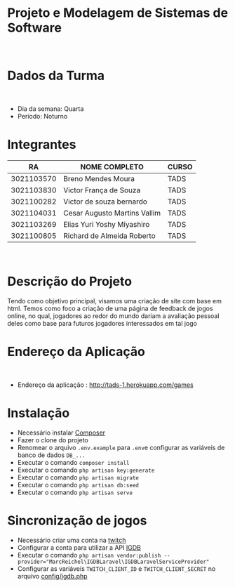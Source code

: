 <h1>Projeto e Modelagem de Sistemas de Software</h1> <br/>
<h1>Dados da Turma</h1> <br/>

- Dia da semana: Quarta <br/>
- Período: Noturno <br/>

<h1>Integrantes</h1>

| RA                  |  NOME COMPLETO                      | CURSO    
| ------------------- | ------------------------------------| ---------
|  3021103570         |  Breno Mendes Moura                 | TADS      
|  3021103830         |  Victor França de Souza             | TADS      
|  3021100282         |  Victor de souza bernardo           | TADS      
|  3021104031         |  Cesar Augusto Martins Vallim       | TADS      
|  3021103269         |  Elias Yuri Yoshy Miyashiro         | TADS      
|  3021100805         |  Richard de Almeida Roberto         | TADS      
<br/>

<h1>Descrição do Projeto</h1>
Tendo como objetivo principal, visamos uma criação de site com base em html. Temos como foco a criação de uma página de feedback de jogos online, no qual, jogadores ao redor do mundo dariam a avaliação pessoal deles como base para futuros jogadores interessados em tal jogo <br/>

<h1>Endereço da Aplicação</h1> <br/>

- Endereço da aplicação : http://tads-1.herokuapp.com/games <br/>

<h1>Instalação</h1>

- Necessário instalar [Composer](https://getcomposer.org) 
- Fazer o clone do projeto
- Renomear o arquivo `.env.example` para `.env`e configurar as variáveis de banco de dados `DB_...`
- Executar o comando `composer install`
- Executar o comando `php artisan key:generate`
- Executar o comando `php artisan migrate`
- Executar o comando `php artisan db:seed`
- Executar o comando `php artisan serve`

<h1>Sincronização de jogos</h1>

- Necessário criar uma conta na [twitch](https://www.twitch.tv)
- Configurar a conta para utilizar a API [IGDB](https://api-docs.igdb.com/#account-creation)
- Executar o comando `php artisan vendor:publish --provider="MarcReichel\IGDBLaravel\IGDBLaravelServiceProvider"`
- Configurar as variáveis `TWITCH_CLIENT_ID` e `TWITCH_CLIENT_SECRET` no arquivo [config/igdb.php](https://github.com/marcreichel/igdb-laravel#basic-installation)
